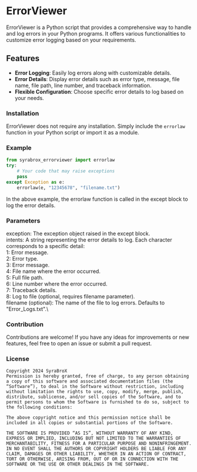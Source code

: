 # ErrorViewer
ErrorViewer is a Python script that provides a comprehensive way to handle and log errors in your Python programs. It offers various functionalities to customize error logging based on your requirements.
## Features
- **Error Logging**: Easily log errors along with customizable details.
- **Error Details**: Display error details such as error type, message, file name, file path, line number, and traceback information.
- **Flexible Configuration**: Choose specific error details to log based on your needs.
### Installation
ErrorViewer does not require any installation. Simply include the `errorlaw` function in your Python script or import it as a module.
### Example
```python
from syrabrox_errorviewer import errorlaw
try:
    # Your code that may raise exceptions
    pass
except Exception as e:
    errorlaw(e, "12345678", "filename.txt")
```
In the above example, the errorlaw function is called in the except block to log the error details.
### Parameters
exception: The exception object raised in the except block.\
intents: A string representing the error details to log. Each character corresponds to a specific detail:\
1: Error message.\
2: Error type.\
3: Error message.\
4: File name where the error occurred.\
5: Full file path.\
6: Line number where the error occurred.\
7: Traceback details.\
8: Log to file (optional, requires filename parameter).\
filename (optional): The name of the file to log errors. Defaults to "Error_Logs.txt".\
### Contribution
Contributions are welcome! If you have any ideas for improvements or new features, feel free to open an issue or submit a pull request.
### License
```text
Copyright 2024 SyraBroX
Permission is hereby granted, free of charge, to any person obtaining a copy of this software and associated documentation files (the “Software”), to deal in the Software without restriction, including without limitation the rights to use, copy, modify, merge, publish, distribute, sublicense, and/or sell copies of the Software, and to permit persons to whom the Software is furnished to do so, subject to the following conditions:

The above copyright notice and this permission notice shall be included in all copies or substantial portions of the Software.

THE SOFTWARE IS PROVIDED “AS IS”, WITHOUT WARRANTY OF ANY KIND, EXPRESS OR IMPLIED, INCLUDING BUT NOT LIMITED TO THE WARRANTIES OF MERCHANTABILITY, FITNESS FOR A PARTICULAR PURPOSE AND NONINFRINGEMENT. IN NO EVENT SHALL THE AUTHORS OR COPYRIGHT HOLDERS BE LIABLE FOR ANY CLAIM, DAMAGES OR OTHER LIABILITY, WHETHER IN AN ACTION OF CONTRACT, TORT OR OTHERWISE, ARISING FROM, OUT OF OR IN CONNECTION WITH THE SOFTWARE OR THE USE OR OTHER DEALINGS IN THE SOFTWARE.
```